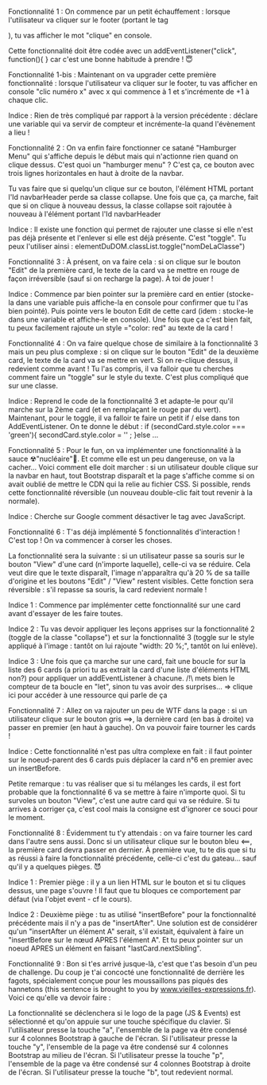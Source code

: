 Fonctionnalité 1 :
On commence par un petit échauffement : lorsque l'utilisateur va cliquer sur le footer (portant le tag <footer>), tu vas afficher le mot "clique" en console.

Cette fonctionnalité doit être codée avec un addEventListener("click", function(){ } car c'est une bonne habitude à prendre ! 😇

Fonctionnalité 1-bis :
Maintenant on va upgrader cette première fonctionnalité : lorsque l'utilisateur va cliquer sur le footer, tu vas afficher en console "clic numéro x" avec x qui commence à 1 et s'incrémente de +1 à chaque clic.

Indice : Rien de très compliqué par rapport à la version précédente : déclare une variable qui va servir de compteur et incrémente-la quand l'évènement a lieu !

Fonctionnalité 2 :
On va enfin faire fonctionner ce satané "Hamburger Menu" qui s'affiche depuis le début mais qui n'actionne rien quand on clique dessus. C'est quoi un "hamburger menu" ? C'est ça, ce bouton avec trois lignes horizontales en haut à droite de la navbar.

Tu vas faire que si quelqu'un clique sur ce bouton, l'élément HTML portant l'Id navbarHeader perde sa classe collapse. Une fois que ça, ça marche, fait que si on clique à nouveau dessus, la classe collapse soit rajoutée à nouveau à l'élément portant l'Id navbarHeader

Indice : Il existe une fonction qui permet de rajouter une classe si elle n'est pas déjà présente et l'enlever si elle est déjà présente. C'est "toggle". Tu peux l'utiliser ainsi : elementDuDOM.classList.toggle("nomDeLaClasse")

Fonctionnalité 3 :
À présent, on va faire cela : si on clique sur le bouton "Edit" de la première card, le texte de la card va se mettre en rouge de façon irréversible (sauf si on recharge la page). À toi de jouer !

Indice : Commence par bien pointer sur la première card en entier (stocke-la dans une variable puis affiche-la en console pour confirmer que tu l'as bien pointé).
Puis pointe vers le bouton Edit de cette card (idem : stocke-le dans une variable et affiche-le en console).
Une fois que ça c'est bien fait, tu peux facilement rajoute un style ="color: red" au texte de la card !

Fonctionnalité 4 :
On va faire quelque chose de similaire à la fonctionnalité 3 mais un peu plus complexe : si on clique sur le bouton "Edit" de la deuxième card, le texte de la card va se mettre en vert. Si on re-clique dessus, il redevient comme avant ! Tu l'as compris, il va falloir que tu cherches comment faire un "toggle" sur le style du texte. C'est plus compliqué que sur une classe.

Indice : Reprend le code de la fonctionnalité 3 et adapte-le pour qu'il marche sur la 2ème card (et en remplaçant le rouge par du vert).
Maintenant, pour le toggle, il va falloir te faire un petit if / else dans ton AddEventListener. On te donne le début :
if (secondCard.style.color === 'green'){
secondCard.style.color = '' ;
}else …

Fonctionnalité 5 :
Pour le fun, on va implémenter une fonctionnalité à la sauce ☢"nucléaire"🤯. Et comme elle est un peu dangereuse, on va la cacher… Voici comment elle doit marcher : si un utilisateur double clique sur la navbar en haut, tout Bootstrap disparaît et la page s'affiche comme si on avait oublié de mettre le CDN qui la relie au fichier CSS. Si possible, rends cette fonctionnalité réversible (un nouveau double-clic fait tout revenir à la normale).

Indice : Cherche sur Google comment désactiver le tag <link> avec JavaScript.

Fonctionnalité 6 :
T'as déjà implémenté 5 fonctionnalités d'interaction ! C'est top ! On va commencer à corser les choses.

La fonctionnalité sera la suivante : si un utilisateur passe sa souris sur le bouton "View" d'une card (n'importe laquelle), celle-ci va se réduire. Cela veut dire que le texte disparaît, l'image n'apparaîtra qu'à 20 % de sa taille d'origine et les boutons "Edit" / "View" restent visibles. Cette fonction sera réversible : s'il repasse sa souris, la card redevient normale !

Indice 1 : Commence par implémenter cette fonctionnalité sur une card avant d'essayer de les faire toutes.

Indice 2 : Tu vas devoir appliquer les leçons apprises sur la fonctionnalité 2 (toggle de la classe "collapse") et sur la fonctionnalité 3 (toggle sur le style appliqué à l'image : tantôt on lui rajoute "width: 20 %;", tantôt on lui enlève).

Indice 3 : Une fois que ça marche sur une card, fait une boucle for sur la liste des 6 cards (a priori tu as extrait la card d'une liste d'éléments HTML non?) pour appliquer un addEventListener à chacune. /!\ mets bien le compteur de ta boucle en "let", sinon tu vas avoir des surprises… => clique ici pour accéder à une ressource qui parle de ça

Fonctionnalité 7 :
Allez on va rajouter un peu de WTF dans la page : si un utilisateur clique sur le bouton gris ==>, la dernière card (en bas à droite) va passer en premier (en haut à gauche). On va pouvoir faire tourner les cards !

Indice : Cette fonctionnalité n'est pas ultra complexe en fait : il faut pointer sur le noeud-parent des 6 cards puis déplacer la card n°6 en premier avec un insertBefore.

Petite remarque : tu vas réaliser que si tu mélanges les cards, il est fort probable que la fonctionnalité 6 va se mettre à faire n'importe quoi. Si tu survoles un bouton "View", c'est une autre card qui va se réduire. Si tu arrives à corriger ça, c'est cool mais la consigne est d'ignorer ce souci pour le moment.

Fonctionnalité 8 :
Évidemment tu t'y attendais : on va faire tourner les card dans l'autre sens aussi. Donc si un utilisateur clique sur le bouton bleu <==, la première card devra passer en dernier. À première vue, tu te dis que si tu as réussi à faire la fonctionnalité précédente, celle-ci c'est du gateau... sauf qu'il y a quelques pièges. 😈

Indice 1 : Premier piège : il y a un lien HTML sur le bouton et si tu cliques dessus, une page s'ouvre ! Il faut que tu bloques ce comportement par défaut (via l'objet event - cf le cours).

Indice 2 : Deuxième piège : tu as utilisé "insertBefore" pour la fonctionnalité précédente mais il n'y a pas de "insertAfter". Une solution est de considérer qu'un "insertAfter un élément A" serait, s'il existait, équivalent à faire un "insertBefore sur le nœud APRES l'élément A". Et tu peux pointer sur un noeud APRES un élément en faisant "lastCard.nextSibling".

Fonctionnalité 9 :
Bon si t'es arrivé jusque-là, c'est que t'as besoin d'un peu de challenge. Du coup je t'ai concocté une fonctionnalité de derrière les fagots, spécialement conçue pour les moussaillons pas piqués des hannetons (this sentence is brought to you by www.vieilles-expressions.fr). Voici ce qu'elle va devoir faire :

La fonctionnalité se déclenchera si le logo de la page (JS & Events) est sélectionné et qu'on appuie sur une touche spécifique du clavier.
Si l'utilisateur presse la touche "a", l'ensemble de la page va être condensé sur 4 colonnes Bootstrap à gauche de l'écran.
Si l'utilisateur presse la touche "y", l'ensemble de la page va être condensé sur 4 colonnes Bootstrap au milieu de l'écran.
Si l'utilisateur presse la touche "p", l'ensemble de la page va être condensé sur 4 colonnes Bootstrap à droite de l'écran.
Si l'utilisateur presse la touche "b", tout redevient normal.